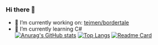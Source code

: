 ### Hi there 👋

<!--
**appcreatorguy/appcreatorguy** is a ✨ _special_ ✨ repository because its `README.md` (this file) appears on your GitHub profile.
-->

- 🔭 I’m currently working on: [tejmen/bordertale](https://github.com/tejmen/bordertale)
- 🌱 I’m currently learning C#<br>
[![Anurag's GitHub stats](https://github-readme-stats.vercel.app/api?username=appcreatorguy&show_icons=true&theme=nord)](https://github.com/anuraghazra/github-readme-stats)
[![Top Langs](https://github-readme-stats.vercel.app/api/top-langs/?username=appcreatorguy&layout=compact&show_icons=true&theme=nord)](https://github.com/anuraghazra/github-readme-stats)
[![Readme Card](https://github-readme-stats.vercel.app/api/pin/?username=tejmen&repo=bordertale&show_owner=true&show_icons=true&theme=nord)](https://github.com/tejmen/bordertale)
<!--
- 👯 I’m looking to collaborate on ...
- 🤔 I’m looking for help with ...
- 💬 Ask me about ...
- 📫 How to reach me: ...
- 😄 Pronouns: ...
- ⚡ Fun fact: ...

-->
